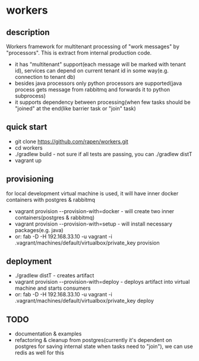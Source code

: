 # workers
## description
Workers framework for multitenant processing of "work messages" by "processors".
This is extract from internal production code.

* it has "multitenant" support(each message will be marked with tenant id), services can depend on current tenant id in some way(e.g. connection to tenant db)
* besides java processors only python processors are supported(java process gets message from rabbitmq and forwards it to python subprocess)
* it supports dependency between processing(when few tasks should be "joined" at the end(like barrier task or "join" task)

## quick start
* git clone https://github.com/rapen/workers.git
* cd workers
* ./gradlew build - not sure if all tests are passing, you can ./gradlew distT
* vagrant up


## provisioning
for local development virtual machine is used, it will have inner docker containers with postgres & rabbitmq
* vagrant provision --provision-with=docker - will create two inner containers(postgres & rabbitmq)
* vagrant provision --provision-with=setup - will install necessary packages(e.g. java)
* or: fab -D -H 192.168.33.10 -u vagrant -i .vagrant/machines/default/virtualbox/private_key provision

## deployment
* ./gradlew distT - creates artifact
* vagrant provision --provision-with=deploy - deploys artifact into virtual machine and starts consumers
* or: fab -D -H 192.168.33.10 -u vagrant -i .vagrant/machines/default/virtualbox/private_key deploy

## TODO 
- documentation & examples
- refactoring & cleanup from postgres(currently it's dependent on postgres for saving internal state when tasks need to "join"), we can use redis as well for this
